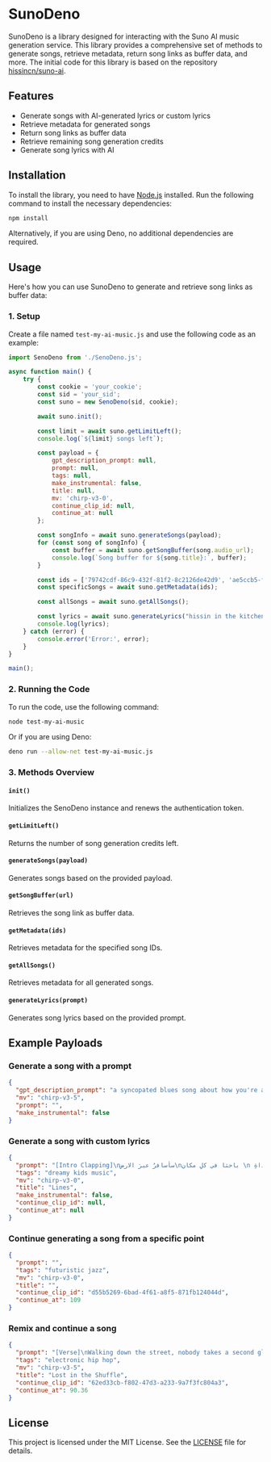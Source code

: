 # SunoDeno

SunoDeno is a library designed for interacting with the Suno AI music generation service. This library provides a comprehensive set of methods to generate songs, retrieve metadata, return song links as buffer data, and more. The initial code for this library is based on the repository [hissincn/suno-ai](https://github.com/hissincn/suno-ai).

## Features

- Generate songs with AI-generated lyrics or custom lyrics
- Retrieve metadata for generated songs
- Return song links as buffer data
- Retrieve remaining song generation credits
- Generate song lyrics with AI

## Installation

To install the library, you need to have [Node.js](https://nodejs.org/) installed. Run the following command to install the necessary dependencies:

```bash
npm install
```

Alternatively, if you are using Deno, no additional dependencies are required.

## Usage

Here's how you can use SunoDeno to generate and retrieve song links as buffer data:

### 1. Setup
Create a file named `test-my-ai-music.js` and use the following code as an example:

```javascript
import SenoDeno from './SenoDeno.js';

async function main() {
    try {
        const cookie = 'your_cookie';
        const sid = 'your_sid';
        const suno = new SenoDeno(sid, cookie);

        await suno.init();

        const limit = await suno.getLimitLeft();
        console.log(`${limit} songs left`);

        const payload = {
            gpt_description_prompt: null,
            prompt: null,
            tags: null,
            make_instrumental: false,
            title: null,
            mv: 'chirp-v3-0',
            continue_clip_id: null,
            continue_at: null
        };

        const songInfo = await suno.generateSongs(payload);
        for (const song of songInfo) {
            const buffer = await suno.getSongBuffer(song.audio_url);
            console.log(`Song buffer for ${song.title}:`, buffer);
        }

        const ids = ['79742cdf-86c9-432f-81f2-8c2126de42d9', 'ae5ccb5-f4f8-49c9-8f5c-192e43ed9b0c', '0bba671e-b071-4da8-99e7-361b4c69f8b3'];
        const specificSongs = await suno.getMetadata(ids);

        const allSongs = await suno.getAllSongs();

        const lyrics = await suno.generateLyrics("hissin in the kitchen");
        console.log(lyrics);
    } catch (error) {
        console.error('Error:', error);
    }
}

main();
```

### 2. Running the Code

To run the code, use the following command:

```bash
node test-my-ai-music
```

Or if you are using Deno:

```bash
deno run --allow-net test-my-ai-music.js
```

### 3. Methods Overview

#### `init()`

Initializes the SenoDeno instance and renews the authentication token.

#### `getLimitLeft()`

Returns the number of song generation credits left.

#### `generateSongs(payload)`

Generates songs based on the provided payload.

#### `getSongBuffer(url)`

Retrieves the song link as buffer data.

#### `getMetadata(ids)`

Retrieves metadata for the specified song IDs.

#### `getAllSongs()`

Retrieves metadata for all generated songs.

#### `generateLyrics(prompt)`

Generates song lyrics based on the provided prompt.

## Example Payloads

### Generate a song with a prompt

```json
{
  "gpt_description_prompt": "a syncopated blues song about how you're always there for me",
  "mv": "chirp-v3-5",
  "prompt": "",
  "make_instrumental": false
}
```

### Generate a song with custom lyrics

```json
{
  "prompt": "[Intro Clapping]\nسأسافرُ عبرَ الارض\nباحثا في كلِ مكان \n عن بوكيمون اداةِ \nالسلام\nقوةُ لا تهان\nبوكيمون سأجمعها الان\nفلتساندني\nبقوتك ساعدني\nآه لحلمنا الوحيد نحو عالمِ جديد",
  "tags": "dreamy kids music",
  "mv": "chirp-v3-0",
  "title": "Lines",
  "make_instrumental": false,
  "continue_clip_id": null,
  "continue_at": null
}
```

### Continue generating a song from a specific point

```json
{
  "prompt": "",
  "tags": "futuristic jazz",
  "mv": "chirp-v3-0",
  "title": "",
  "continue_clip_id": "d55b5269-6bad-4f61-a8f5-871fb124044d",
  "continue_at": 109
}
```

### Remix and continue a song

```json
{
  "prompt": "[Verse]\nWalking down the street, nobody takes a second glance\nLost in the crowd, I'm just a faceless passerby (oh-oh-oh)\n",
  "tags": "electronic hip hop",
  "mv": "chirp-v3-5",
  "title": "Lost in the Shuffle",
  "continue_clip_id": "62ed33cb-f802-47d3-a233-9a7f3fc804a3",
  "continue_at": 90.36
}
```

## License

This project is licensed under the MIT License. See the [LICENSE](LICENSE) file for details.